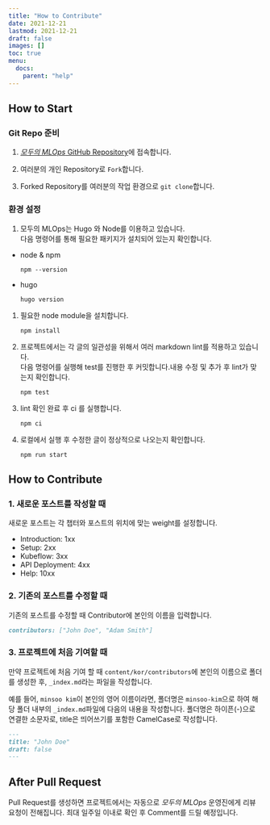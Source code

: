 ```yaml
---
title: "How to Contribute"
date: 2021-12-21
lastmod: 2021-12-21
draft: false
images: []
toc: true
menu:
  docs:
    parent: "help"
---
```


## How to Start

### Git Repo 준비

1. [*모두의 MLOps* GitHub Repository](https://github.com/mlops-for-all/mlops-for-all.github.io)에 접속합니다.

2. 여러분의 개인 Repository로 `Fork`합니다.

3. Forked Repository를 여러분의 작업 환경으로 `git clone`합니다.

### 환경 설정

1. 모두의 MLOps는 Hugo 와 Node를 이용하고 있습니다.  
  다음 명령어를 통해 필요한 패키지가 설치되어 있는지 확인합니다.

- node & npm

    ```text
    npm --version
    ```

- hugo

    ```text
    hugo version
    ```

1. 필요한 node module을 설치합니다.

    ```text
    npm install
    ```

2. 프로젝트에서는 각 글의 일관성을 위해서 여러 markdown lint를 적용하고 있습니다.  
  다음 명령어를 실행해 test를 진행한 후 커밋합니다.내용 수정 및 추가 후 lint가 맞는지 확인합니다.

    ```text
    npm test
    ```

4. lint 확인 완료 후 ci 를 실행합니다.

    ```text
    npm ci
    ```

4. 로컬에서 실행 후 수정한 글이 정상적으로 나오는지 확인합니다.

    ```text
    npm run start
    ```

## How to Contribute

### 1. 새로운 포스트를 작성할 때

새로운 포스트는 각 챕터와 포스트의 위치에 맞는 weight를 설정합니다.

- Introduction: 1xx
- Setup: 2xx
- Kubeflow: 3xx
- API Deployment: 4xx
- Help: 10xx

### 2. 기존의 포스트를 수정할 때

기존의 포스트를 수정할 때 Contributor에 본인의 이름을 입력합니다.

```markdown
contributors: ["John Doe", "Adam Smith"]
```

### 3. 프로젝트에 처음 기여할 때

만약 프로젝트에 처음 기여 할 때 `content/kor/contributors`에 본인의 이름으로 폴더를 생성한 후, `_index.md`라는 파일을 작성합니다.

예를 들어, `minsoo kim`이 본인의 영어 이름이라면, 폴더명은 `minsoo-kim`으로 하여 해당 폴더 내부의 `_index.md`파일에 다음의 내용을 작성합니다.
폴더명은 하이픈(-)으로 연결한 소문자로, title은 띄어쓰기를 포함한 CamelCase로 작성합니다.

```markdown
---
title: "John Doe"
draft: false
---
```

## After Pull Request

Pull Request를 생성하면 프로젝트에서는 자동으로 *모두의 MLOps* 운영진에게 리뷰 요청이 전해집니다. 최대 일주일 이내로 확인 후 Comment를 드릴 예정입니다.
